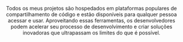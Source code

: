 <p align="center">
  Todos os meus projetos são hospedados em plataformas populares de compartilhamento de código e estão disponíveis para qualquer pessoa acessar e usar. Aproveitando essas ferramentas, os desenvolvedores podem acelerar seu processo de desenvolvimento e criar soluções inovadoras que ultrapassam os limites do que é possível.
</p>

